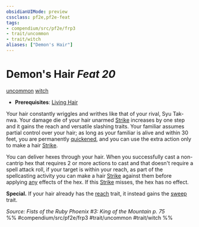 ```yaml
---
obsidianUIMode: preview
cssclass: pf2e,pf2e-feat
tags:
- compendium/src/pf2e/frp3
- trait/uncommon
- trait/witch
aliases: ["Demon's Hair"]
---
```

# Demon's Hair  *Feat 20*  
[uncommon](/rules/traits/uncommon.md)  [witch](/rules/traits/witch-apg.md)  

- **Prerequisites**: [Living Hair](/compendium/feats/living-hair-apg.md)

Your hair constantly wriggles and writhes like that of your rival, Syu Tak-nwa. Your damage die of your hair unarmed [Strike](/rules/actions/strike.md) increases by one step and it gains the reach and versatile slashing traits. Your familiar assumes partial control over your hair; as long as your familiar is alive and within 30 feet, you are permanently [quickened](/rules/conditions.md#Quickened), and you can use the extra action only to make a hair [Strike](/rules/actions/strike.md).

You can deliver hexes through your hair. When you successfully cast a non-cantrip hex that requires 2 or more actions to cast and that doesn't require a spell attack roll, if your target is within your reach, as part of the spellcasting activity you can make a hair [Strike](/rules/actions/strike.md) against them before applying [any](/rules/traits/any-b1.md) effects of the hex. If this [Strike](/rules/actions/strike.md) misses, the hex has no effect.

**Special.** If your hair already has the [reach](/rules/traits/reach.md) trait, it instead gains the [sweep](/rules/traits/sweep.md) trait.

*Source: Fists of the Ruby Phoenix #3: King of the Mountain p. 75*  
%% #compendium/src/pf2e/frp3 #trait/uncommon #trait/witch %%